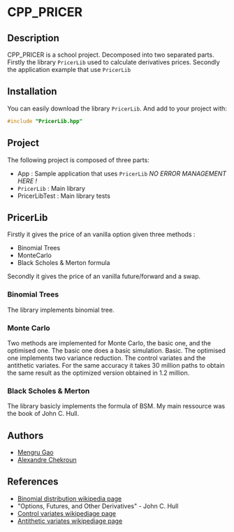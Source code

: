 # CPP_PRICER

## Description

CPP_PRICER is a school project. Decomposed into two separated parts. Firstly the library ```PricerLib``` used to calculate derivatives prices. Secondly the application example that use ```PricerLib```

## Installation

You can easily download the library ```PricerLib```. And add to your project with:
```c++
#include "PricerLib.hpp"
```

## Project

The following project is composed of three parts:
- App : Sample application that uses ```PricerLib``` *NO ERROR MANAGEMENT HERE !*
- ```PricerLib``` : Main library
- PricerLibTest : Main library tests

## PricerLib

Firstly it gives the price of an vanilla option given three methods :
- Binomial Trees
- MonteCarlo
- Black Scholes & Merton formula

Secondly it gives the price of an vanilla future/forward and a swap.

### Binomial Trees

The library implements binomial tree.

### Monte Carlo

Two methods are implemented for Monte Carlo, the basic one, and the optimised one. The basic one does a basic simulation. Basic.
The optimised one implements two variance reduction. The control variates and the antithetic variates. For the same accuracy it takes 30 million paths to obtain the same result as the optimized version obtained in 1.2 million.

### Black Scholes & Merton

The library basicly implements the formula of BSM. My main ressource was the book of John C. Hull.

## Authors

- [Mengru Gao](https://github.com/Mengrulune)
- [Alexandre Chekroun](https://github.com/alchekroun)

## References

- [Binomial distribution wikipedia page](https://en.wikipedia.org/wiki/Binomial_distribution)
- "Options, Futures, and Other Derivatives" - John C. Hull
- [Control variates wikipediage page](https://en.wikipedia.org/wiki/Control_variates)
- [Antithetic variates wikipediage page](https://en.wikipedia.org/wiki/Antithetic_variates)